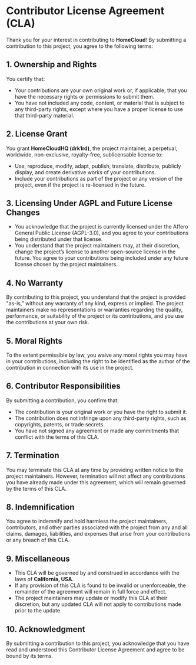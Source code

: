 # Contributor License Agreement (CLA)

Thank you for your interest in contributing to **HomeCloud**! By submitting a contribution to this project, you agree to the following terms:

## 1. Ownership and Rights

You certify that:

- Your contributions are your own original work or, if applicable, that you have the necessary rights or permissions to submit them.
- You have not included any code, content, or material that is subject to any third-party rights, except where you have a proper license to use that third-party material.

## 2. License Grant

You grant **HomeCloudHQ (drk1rd)**, the project maintainer, a perpetual, worldwide, non-exclusive, royalty-free, sublicensable license to:

- Use, reproduce, modify, adapt, publish, translate, distribute, publicly display, and create derivative works of your contributions.
- Include your contributions as part of the project or any version of the project, even if the project is re-licensed in the future.

## 3. Licensing Under AGPL and Future License Changes

- You acknowledge that the project is currently licensed under the Affero General Public License (AGPL-3.0), and you agree to your contributions being distributed under that license.
- You understand that the project maintainers may, at their discretion, change the project’s license to another open-source license in the future. You agree to your contributions being included under any future license chosen by the project maintainers.

## 4. No Warranty

By contributing to this project, you understand that the project is provided "as-is," without any warranty of any kind, express or implied. The project maintainers make no representations or warranties regarding the quality, performance, or suitability of the project or its contributions, and you use the contributions at your own risk.

## 5. Moral Rights

To the extent permissible by law, you waive any moral rights you may have in your contributions, including the right to be identified as the author of the contribution in connection with its use in the project.

## 6. Contributor Responsibilities

By submitting a contribution, you confirm that:

- The contribution is your original work or you have the right to submit it.
- The contribution does not infringe upon any third-party rights, such as copyrights, patents, or trade secrets.
- You have not signed any agreement or made any commitments that conflict with the terms of this CLA.

## 7. Termination

You may terminate this CLA at any time by providing written notice to the project maintainers. However, termination will not affect any contributions you have already made under this agreement, which will remain governed by the terms of this CLA.

## 8. Indemnification

You agree to indemnify and hold harmless the project maintainers, contributors, and other parties associated with the project from any and all claims, damages, liabilities, and expenses that arise from your contributions or any breach of this CLA.

## 9. Miscellaneous

- This CLA will be governed by and construed in accordance with the laws of **California, USA**.
- If any provision of this CLA is found to be invalid or unenforceable, the remainder of the agreement will remain in full force and effect.
- The project maintainers may update or modify this CLA at their discretion, but any updated CLA will not apply to contributions made prior to the update.

## 10. Acknowledgment

By submitting a contribution to this project, you acknowledge that you have read and understood this Contributor License Agreement and agree to be bound by its terms.
